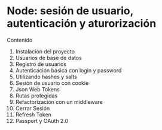 # Node: sesión de usuario, autenticación y aturorización

Contenido

1. Instalación del proyecto
2. Usuarios de base de datos
3. Registro de usuarios
4. Autenticación básica con login y password
5. Utilizando hashes y salts
6. Sesión de usuario con cookie
7. Json Web Tokens
8. Rutas protegidas
9. Refactorización con un middleware
10. Cerrar Sesión
11. Refresh Token
12. Passport y OAuth 2.0
